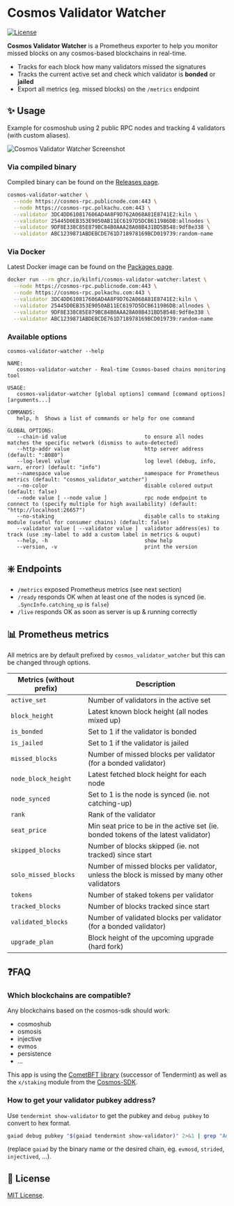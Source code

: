 # Cosmos Validator Watcher

[![License](https://img.shields.io/badge/license-MIT-blue)](https://opensource.org/licenses/MIT)

**Cosmos Validator Watcher** is a Prometheus exporter to help you monitor missed blocks on
any cosmos-based blockchains in real-time.

- Tracks for each block how many validators missed the signatures
- Tracks the current active set and check which validator is **bonded** or **jailed**
- Export all metrics (eg. missed blocks) on the `/metrics` endpoint


## ✨ Usage

Example for cosmoshub using 2 public RPC nodes and tracking 4 validators (with custom aliases).

![Cosmos Validator Watcher Screenshot](assets/cosmos-validator-watcher-output.jpg)

### Via compiled binary

Compiled binary can be found on the [Releases page](https://github.com/kilnfi/cosmos-validator-watcher/releases).

```bash
cosmos-validator-watcher \
  --node https://cosmos-rpc.publicnode.com:443 \
  --node https://cosmos-rpc.polkachu.com:443 \
  --validator 3DC4DD610817606AD4A8F9D762A068A81E8741E2:kiln \
  --validator 25445D0EB353E9050AB11EC6197D5DCB611986DB:allnodes \
  --validator 9DF8E338C85E879BC84B0AAA28A08B431BD5B548:9df8e338 \
  --validator ABC1239871ABDEBCDE761D718978169BCD019739:random-name
```

### Via Docker

Latest Docker image can be found on the [Packages page](https://github.com/kilnfi/cosmos-validator-watcher/pkgs/container/cosmos-validator-watcher).

```bash
docker run --rm ghcr.io/kilnfi/cosmos-validator-watcher:latest \
  --node https://cosmos-rpc.publicnode.com:443 \
  --node https://cosmos-rpc.polkachu.com:443 \
  --validator 3DC4DD610817606AD4A8F9D762A068A81E8741E2:kiln \
  --validator 25445D0EB353E9050AB11EC6197D5DCB611986DB:allnodes \
  --validator 9DF8E338C85E879BC84B0AAA28A08B431BD5B548:9df8e338 \
  --validator ABC1239871ABDEBCDE761D718978169BCD019739:random-name
```

### Available options

```
cosmos-validator-watcher --help

NAME:
   cosmos-validator-watcher - Real-time Cosmos-based chains monitoring tool

USAGE:
   cosmos-validator-watcher [global options] command [command options] [arguments...]

COMMANDS:
   help, h  Shows a list of commands or help for one command

GLOBAL OPTIONS:
   --chain-id value                         to ensure all nodes matches the specific network (dismiss to auto-detected)
   --http-addr value                        http server address (default: ":8080")
   --log-level value                        log level (debug, info, warn, error) (default: "info")
   --namespace value                        namespace for Prometheus metrics (default: "cosmos_validator_watcher")
   --no-color                               disable colored output (default: false)
   --node value [ --node value ]            rpc node endpoint to connect to (specify multiple for high availability) (default: "http://localhost:26657")
   --no-staking                             disable calls to staking module (useful for consumer chains) (default: false)
   --validator value [ --validator value ]  validator address(es) to track (use :my-label to add a custom label in metrics & ouput)
   --help, -h                               show help
   --version, -v                            print the version
```


## ❇️ Endpoints

- `/metrics` exposed Prometheus metrics (see next section)
- `/ready` responds OK when at least one of the nodes is synced (ie. `.SyncInfo.catching_up` is `false`)
- `/live` responds OK as soon as server is up & running correctly


## 📊 Prometheus metrics

All metrics are by default prefixed by `cosmos_validator_watcher` but this can be changed through options.

Metrics (without prefix)  | Description
--------------------------|-------------------------------------------------------------------------
`active_set`              | Number of validators in the active set
`block_height`            | Latest known block height (all nodes mixed up)
`is_bonded`               | Set to 1 if the validator is bonded
`is_jailed`               | Set to 1 if the validator is jailed
`missed_blocks`           | Number of missed blocks per validator (for a bonded validator)
`node_block_height`       | Latest fetched block height for each node
`node_synced`             | Set to 1 is the node is synced (ie. not catching-up)
`rank`                    | Rank of the validator
`seat_price`              | Min seat price to be in the active set (ie. bonded tokens of the latest validator)
`skipped_blocks`          | Number of blocks skipped (ie. not tracked) since start
`solo_missed_blocks`      | Number of missed blocks per validator, unless the block is missed by many other validators
`tokens`                  | Number of staked tokens per validator
`tracked_blocks`          | Number of blocks tracked since start
`validated_blocks`        | Number of validated blocks per validator (for a bonded validator)
`upgrade_plan`            | Block height of the upcoming upgrade (hard fork)


## ❓FAQ

### Which blockchains are compatible?

Any blockchains based on the cosmos-sdk should work:

- cosmoshub
- osmosis
- injective
- evmos
- persistence
- ...

This app is using the [CometBFT library](https://github.com/cometbft/cometbft/) (successor of Tendermint) as well as the `x/staking` module from the [Cosmos-SDK](https://github.com/cosmos/cosmos-sdk).

### How to get your validator pubkey address?

Use `tendermint show-validator` to get the pubkey and `debug pubkey` to convert to hex format.

```bash
gaiad debug pubkey "$(gaiad tendermint show-validator)" 2>&1 | grep "Address:" | awk '{print $2}'
```

(replace `gaiad` by the binary name or the desired chain, eg. `evmosd`, `strided`, `injectived`, …).


## 📃 License

[MIT License](LICENSE).

